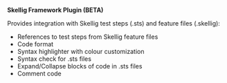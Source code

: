 <!-- Plugin description -->
**Skellig Framework Plugin (BETA)** 

Provides integration with Skellig test steps (.sts) and feature files (.skellig):
* References to test steps from Skellig feature files
* Code format
* Syntax highlighter with colour customization
* Syntax check for .sts files
* Expand/Collapse blocks of code in .sts files
* Comment code

<!-- Plugin description end -->
